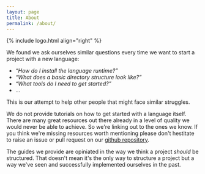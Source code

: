 ```yaml
---
layout: page
title: About
permalink: /about/
---
```


{% include logo.html align="right" %}

We found we ask ourselves similar questions every time we want to start a project with a new language:

- _&ldquo;How do I install the language runtime?&rdquo;_
- _&ldquo;What does a basic directory structure look like?&rdquo;_
- _&ldquo;What tools do I need to get started?&rdquo;_
- &hellip;

This is our attempt to help other people that might face similar struggles.

We do not provide tutorials on how to get started with a language itself.
There are many great resources out there already in a level of quality we would never be able to achieve.
So we're linking out to the ones we know.
If you think we're missing resources worth mentioning please don't hestitate to raise an issue or pull request on our <a href="https://github.com/vanilla-project/vanilla-project.guide">github repository</a>.

The guides we provide are opiniated in the way we think a project _should_ be structured.
That doesn't mean it's the only way to structure a project but a way we've seen and successfully implemented ourselves in the past.


